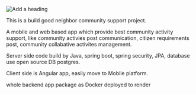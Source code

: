 ![Add a heading](https://github.com/user-attachments/assets/1e4ddead-6c31-4afe-b8b2-848fb7b25eb6)

This is a build good neighbor community support project.

A mobile and web based app which provide best community activity support, like community activies post communication, citizen requirements post, community collabative activites management.

Server side code build by Java, spring boot, spring security, JPA, database use open source DB postgres.

Client side is Angular app, easily move to Mobile platform.

whole backend app package as Docker deployed to render
